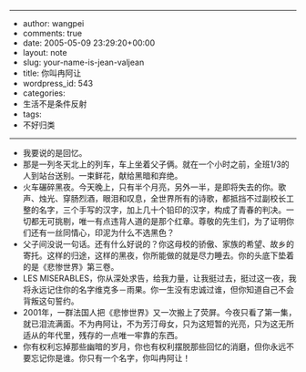 - --
- author: wangpei
- comments: true
- date: 2005-05-09 23:29:20+00:00
- layout: note
- slug: your-name-is-jean-valjean
- title: 你叫冉阿让
- wordpress_id: 543
- categories:
- 生活不是条件反射
- tags:
- 不好归类
- --
- 我要说的是回忆。
- 那是一列冬天北上的列车，车上坐着父子俩。就在一个小时之前，全班1/3的人到站台送别。一束鲜花，献给黑暗和弃绝。
- 火车碾碎黑夜。今天晚上，只有半个月亮，另外一半，是即将失去的你。歌声、烛光、穿肠烈酒，眼泪和叹息，全世界所有的诗歌，都抵挡不过副校长工整的名字，三个手写的汉字，加上几十个铅印的汉字，构成了青春的判决。一切都无可挑剔，唯一有点违背人道的是那个红章。尊敬的先生们，为了证明你们还有一丝同情心，印泥为什么不选黑色？
- 父子间没说一句话。还有什么好说的？你这母校的骄傲、家族的希望、故乡的寄托。这样的归途，这样的黑夜，你所能做的就是尽力睡去。你的头底下垫着的是《悲惨世界》第三卷。
- LES MISERABLES，你从深处求告，给我力量，让我挺过去，挺过这一夜，我将永远记住你的名字维克多－雨果。你一生没有忠诚过谁，但你知道自己不会背叛这句誓约。
- 2001年，一群法国人把《悲惨世界》又一次搬上了荧屏。今夜只看了第一集，就已泪流满面。不为冉阿让，不为芳汀母女，只为这短暂的光亮，只为这无所适从的年代里，残存的一点唯一牢靠的东西。
- 你有权利忘掉那些幽暗的岁月，你也有权利摆脱那些回忆的消磨，但你永远不要忘记你是谁。你只有一个名字，你叫冉阿让！
